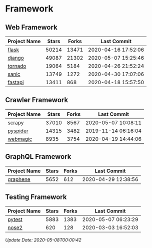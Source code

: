 # Framework

## Web Framework

| Project Name | Stars | Forks | Last Commit |
| ------------ | ----- | ----- | ----------- |
| [flask](https://github.com/pallets/flask) | 50214 | 13471 | 2020-04-16 17:52:06 |
| [django](https://github.com/django/django) | 49087 | 21302 | 2020-05-07 15:25:46 |
| [tornado](https://github.com/tornadoweb/tornado) | 19064 | 5184 | 2020-04-26 21:52:24 |
| [sanic](https://github.com/huge-success/sanic) | 13749 | 1272 | 2020-04-30 17:07:06 |
| [fastapi](https://github.com/tiangolo/fastapi) | 13411 | 868 | 2020-04-18 15:57:50 |

## Crawler Framework

| Project Name | Stars | Forks | Last Commit |
| ------------ | ----- | ----- | ----------- |
| [scrapy](https://github.com/scrapy/scrapy) | 37010 | 8567 | 2020-05-07 10:08:11 |
| [pyspider](https://github.com/binux/pyspider) | 14315 | 3482 | 2019-11-14 06:16:04 |
| [webmagic](https://github.com/code4craft/webmagic) | 8935 | 3754 | 2020-04-19 14:44:06 |

## GraphQL Framework

| Project Name | Stars | Forks | Last Commit |
| ------------ | ----- | ----- | ----------- |
| [graphene](https://github.com/graphql-python/graphene) | 5652 | 612 | 2020-04-29 12:38:56 |

## Testing Framework

| Project Name | Stars | Forks | Last Commit |
| ------------ | ----- | ----- | ----------- |
| [pytest](https://github.com/pytest-dev/pytest) | 5883 | 1383 | 2020-05-07 06:23:29 |
| [nose2](https://github.com/nose-devs/nose2) | 620 | 128 | 2020-03-03 16:52:03 |

*Update Date: 2020-05-08T00:00:42*